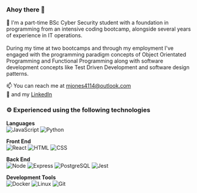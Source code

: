 ### Ahoy there 👋

🌱 I'm a part-time BSc Cyber Security student with a foundation in programming from an intensive coding bootcamp, alongside several years of experience in IT operations.
<br>
<br>
During my time at two bootcamps and through my employment I've engaged with the programming paradigm concepts of Object Orientated Programming and Functional Programming along with software development concepts like Test Driven Development and software design patterns. 
<br>


📫 You can reach me at mjones4114@outlook.com
<br>
💼 and my [LinkedIn](https://www.linkedin.com/in/mjonesnottsdev)
<br>

### ⚙️ Experienced using the following technologies

**Languages**
<br>
![JavaScript](https://img.shields.io/badge/javascript-ffe100?style=for-the-badge&logo=javascript&logoColor=black)
![Python](https://img.shields.io/badge/python-0769AD?style=for-the-badge&logo=python&logoColor=white)
<!--![Dart](https://img.shields.io/badge/dart-white?style=for-the-badge&logo=dart&logoColor=00bbff)-->

**Front End**
<br>
![React](https://img.shields.io/badge/react-white?style=for-the-badge&logo=react&logoColor=00bbff)
![HTML](https://img.shields.io/badge/html-orange?style=for-the-badge&logo=html5&logoColor=white)
![CSS](https://img.shields.io/badge/css-0769AD?style=for-the-badge&logo=css3&logoColor=white)
<!--![Flutter](https://img.shields.io/badge/flutter-white?style=for-the-badge&logo=flutter&logoColor=00bbff)-->

**Back End**
<br>
![Node](https://img.shields.io/badge/node.js-green?style=for-the-badge&logo=node.js&logoColor=white)
![Express](https://img.shields.io/badge/express-black?style=for-the-badge&logo=express&logoColor=white)
![PostgreSQL](https://img.shields.io/badge/postgresql-0769AD?style=for-the-badge&logo=PostgreSQL&logoColor=white)
![Jest](https://img.shields.io/badge/jest-b53156?style=for-the-badge&logo=jest&logoColor=white)

**Development Tools**
<br>
![Docker](https://img.shields.io/badge/Docker-0769AD?style=for-the-badge&logo=docker&logoColor=white)
![Linux](https://img.shields.io/badge/Linux-white?style=for-the-badge&logo=linux&logoColor=00bbff)
![Git](https://img.shields.io/badge/Git-red?style=for-the-badge&logo=git&logoColor=white)


